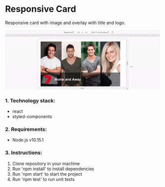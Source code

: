 # Responsive Card
Responsive card with image and overlay with title and logo.

![](responsive-card.gif)

### 1. Technology stack:

- react
- styled-components


### 2. Requirements:

- Node.js v10.15.1


### 3. Instructions:

1. Clone repository in your machine
2. Run 'npm install' to install dependencies
3. Run 'npm start' to start the project
4. Run 'npm test' to run unit tests